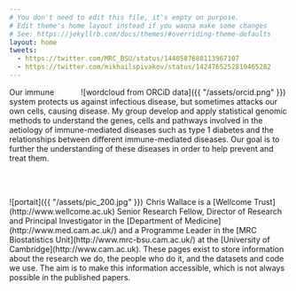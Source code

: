 ```yaml
---
# You don't need to edit this file, it's empty on purpose.
# Edit theme's home layout instead if you wanna make some changes
# See: https://jekyllrb.com/docs/themes/#overriding-theme-defaults
layout: home
tweets:
  - https://twitter.com/MRC_BSU/status/1440587688113967107
  - https://twitter.com/mikhailspivakov/status/1424765252810465282
---
```


<div style="float:right; margin-right: 5px;    margin-left: 0px;" markdown="1">
![wordcloud from ORCiD data]({{ "/assets/orcid.png" }})
</div>

Our immune system protects us against infectious disease, but
sometimes attacks our own cells, causing disease.  My group
develop and apply statistical genomic methods to understand
the genes, cells and pathways involved in the aetiology of immune-mediated
diseases such as type 1 diabetes and the relationships between
different immune-mediated diseases.  Our goal is to further the
understanding of these diseases in order to help prevent and treat
them.

<br/><br/>

<div style="float:left; margin-right: 5px;    margin-left: 0px;" markdown="1">
![portait]({{ "/assets/pic_200.jpg" }})
</div>
Chris Wallace is a [Wellcome Trust](http://www.wellcome.ac.uk) Senior Research Fellow, Director of Research and Principal Investigator in the
[Department of Medicine](http://www.med.cam.ac.uk/) and a Programme Leader in the [MRC Biostatistics Unit](http://www.mrc-bsu.cam.ac.uk/) at the
[University of Cambridge](http://www.cam.ac.uk).  These pages exist to store information about the research we do, the people who do it, and the datasets and code we use.  The aim is to make
this information accessible, which is not always possible in the
published papers.


